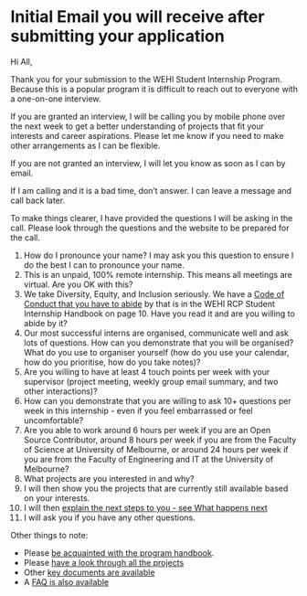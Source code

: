 # Initial Email you will receive after submitting your application 

Hi All,

Thank you for your submission to the WEHI Student Internship Program. Because this is a popular program it is difficult to reach out to everyone with a one-on-one interview.

If you are granted an interview, I will be calling you by mobile phone over the next week to get a better understanding of projects that fit your interests and career aspirations. Please let me know if you need to make other arrangements as I can be flexible.  

If you are not granted an interview, I will let you know as soon as I can by email.

If I am calling and it is a bad time, don’t answer. I can leave a message and call back later. 

To make things clearer, I have provided the questions I will be asking in the call. Please look through the questions and the website to be prepared for the call. 

1. How do I pronounce your name? I may ask you this question to ensure I do the best I can to pronounce your name.
2. This is an unpaid, 100% remote internship. This means all meetings are virtual. Are you OK with this?
3. We take Diversity, Equity, and Inclusion seriously. We have a [Code of Conduct that you have to abide](code-of-conduct) by that is in the WEHI RCP Student Internship Handbook on page 10. Have you read it and are you willing to abide by it?
4. Our most successful interns are organised, communicate well and ask lots of questions. How can you demonstrate that you will be organised? What do you use to organiser yourself (how do you use your calendar, how do you prioritise, how do you take notes)?
5. Are you willing to have at least 4 touch points per week with your supervisor (project meeting, weekly group email summary, and two other interactions)?
6. How can you demonstrate that you are willing to ask 10+ questions per week in this internship - even if you feel embarrassed or feel uncomfortable?
7. Are you able to work around 6 hours per week if you are an Open Source Contributor, around 8 hours per week if you are from the Faculty of Science at University of Melbourne, or around 24 hours per week if you are from the Faculty of Engineering and IT at the University of Melbourne?
8. What projects are you interested in and why?
9. I will then show you the projects that are currently still available based on your interests.
10. I will then [explain the next steps to you - see What happens next](how-to-apply)
11. I will ask you if you have any other questions. 


Other things to note:
 
- Please [be acquainted with the program handbook](https://doi.org/10.6084/m9.figshare.21259467). 
- Please [have a look through all the projects](https://wehi-researchcomputing.github.io/project-wikis)  
- Other [key documents are available](https://wehi-researchcomputing.github.io/students#key-documents-to-review-and-faq) 
- A [FAQ is also available](https://wehi-researchcomputing.github.io/faq) 
